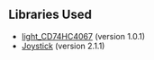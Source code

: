 ## Libraries Used
- [light_CD74HC4067](https://github.com/SunitRaut/Lightweight-CD74HC4067-Arduino) (version 1.0.1)
- [Joystick](https://github.com/MHeironimus/ArduinoJoystickLibrary) (version 2.1.1)
